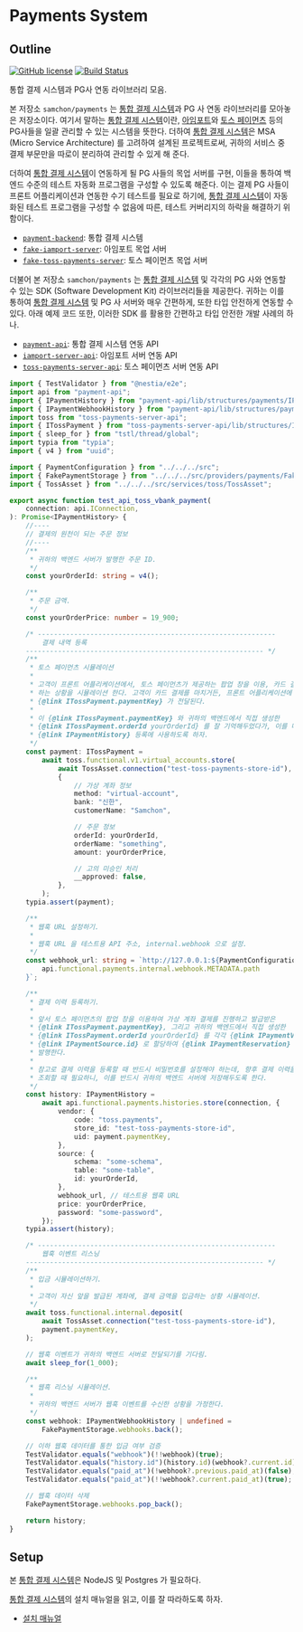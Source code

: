 # Payments System
## Outline
[![GitHub license](https://img.shields.io/badge/license-MIT-blue.svg)](https://github.com/samchon/payments/tree/master/LICENSE)
[![Build Status](https://github.com/samchon/payments/workflows/build/badge.svg)](https://github.com/samchon/payments/actions?query=workflow%3Abuild)

통합 결제 시스템과 PG사 연동 라이브러리 모음.

본 저장소 `samchon/payments` 는 [통합 결제 시스템](https://github.com/samchon/payments/tree/master/packages/payment-backend)과 PG 사 연동 라이브러리를 모아놓은 저장소이다. 여기서 말하는 [통합 결제 시스템](https://github.com/samchon/payments/tree/master/packages/payment-backend)이란, [아임포트](https://github.com/samchon/payments/tree/master/packages/fake-iamport-server)와 [토스 페이먼츠](https://github.com/samchon/payments/tree/master/packages/fake-toss-payments-server) 등의 PG사들을 일괄 관리할 수 있는 시스템을 뜻한다. 더하여 [통합 결제 시스템](https://github.com/samchon/payments/tree/master/packages/payment-backend)은 MSA (Micro Service Architecture) 를 고려하여 설계된 프로젝트로써, 귀하의 서비스 중 결제 부문만을 따로이 분리하여 관리할 수 있게 해 준다.

더하여 [통합 결제 시스템](https://github.com/samchon/payments/tree/master/packages/payment-backend)이 연동하게 될 PG 사들의 목업 서버를 구현, 이들을 통하여 백엔드 수준의 테스트 자동화 프로그램을 구성할 수 있도록 해준다. 이는 결제 PG 사들이 프론트 어플리케이션과 연동한 수기 테스트를 필요로 하기에, [통합 결제 시스템](https://github.com/samchon/payments/tree/master/packages/payment-backend)이 자동화된 테스트 프로그램을 구성할 수 없음에 따른, 테스트 커버리지의 하락을 해결하기 위함이다.

  - [`payment-backend`](https://github.com/samchon/payments/tree/master/packages/payment-backend): 통합 결제 시스템
  - [`fake-iamport-server`](https://github.com/samchon/payments/tree/master/packages/fake-iamport-server): 아임포트 목업 서버
  - [`fake-toss-payments-server`](https://github.com/samchon/payments/tree/master/packages/fake-toss-payments-server): 토스 페이먼츠 목업 서버

더불어 본 저장소 `samchon/payments` 는 [통합 결제 시스템](https://github.com/samchon/payments/tree/master/packages/payment-backend) 및 각각의 PG 사와 연동할 수 있는 SDK (Software Development Kit) 라이브러리들을 제공한다. 귀하는 이를 통하여 [통합 결제 시스템](https://github.com/samchon/payments/tree/master/packages/payment-backend) 및 PG 사 서버와 매우 간편하게, 또한 타입 안전하게 연동할 수 있다. 아래 예제 코드 또한, 이러한 SDK 를 활용한 간편하고 타입 안전한 개발 사례의 하나.
 
  - [`payment-api`](https://github.com/samchon/payments/tree/master/packages/payment-api): 통합 결제 시스템 연동 API
  - [`iamport-server-api`](https://github.com/samchon/payments/tree/master/packages/iamport-server-api): 아임포트 서버 연동 API
  - [`toss-payments-server-api`](https://github.com/samchon/payments/tree/master/packages/toss-payments-server-api): 토스 페이먼츠 서버 연동 API

```typescript
import { TestValidator } from "@nestia/e2e";
import api from "payment-api";
import { IPaymentHistory } from "payment-api/lib/structures/payments/IPaymentHistory";
import { IPaymentWebhookHistory } from "payment-api/lib/structures/payments/IPaymentWebhookHistory";
import toss from "toss-payments-server-api";
import { ITossPayment } from "toss-payments-server-api/lib/structures/ITossPayment";
import { sleep_for } from "tstl/thread/global";
import typia from "typia";
import { v4 } from "uuid";

import { PaymentConfiguration } from "../../../src";
import { FakePaymentStorage } from "../../../src/providers/payments/FakePaymentStorage";
import { TossAsset } from "../../../src/services/toss/TossAsset";

export async function test_api_toss_vbank_payment(
    connection: api.IConnection,
): Promise<IPaymentHistory> {
    //----
    // 결제의 원천이 되는 주문 정보
    //----
    /**
     * 귀하의 백엔드 서버가 발행한 주문 ID.
     */
    const yourOrderId: string = v4();

    /**
     * 주문 금액.
     */
    const yourOrderPrice: number = 19_900;

    /* -----------------------------------------------------------
        결제 내역 등록
    ----------------------------------------------------------- */
    /**
     * 토스 페이먼츠 시뮬레이션
     *
     * 고객이 프론트 어플리케이션에서, 토스 페이먼츠가 제공하는 팝업 창을 이용, 카드 결제를
     * 하는 상황을 시뮬레이션 한다. 고객이 카드 결제를 마치거든, 프론트 어플리케이션에
     * {@link ITossPayment.paymentKey} 가 전달된다.
     *
     * 이 {@link ITossPayment.paymentKey} 와 귀하의 백엔드에서 직접 생성한
     * {@link ITossPayment.orderId yourOrderId} 를 잘 기억해두었다가, 이를 다음 단계인
     * {@link IPaymentHistory} 등록에 사용하도록 하자.
     */
    const payment: ITossPayment =
        await toss.functional.v1.virtual_accounts.store(
            await TossAsset.connection("test-toss-payments-store-id"),
            {
                // 가상 계좌 정보
                method: "virtual-account",
                bank: "신한",
                customerName: "Samchon",

                // 주문 정보
                orderId: yourOrderId,
                orderName: "something",
                amount: yourOrderPrice,

                // 고의 미승인 처리
                __approved: false,
            },
        );
    typia.assert(payment);

    /**
     * 웹훅 URL 설정하기.
     *
     * 웹훅 URL 을 테스트용 API 주소, internal.webhook 으로 설정.
     */
    const webhook_url: string = `http://127.0.0.1:${PaymentConfiguration.API_PORT()}${
        api.functional.payments.internal.webhook.METADATA.path
    }`;

    /**
     * 결제 이력 등록하기.
     *
     * 앞서 토스 페이먼츠의 팝업 창을 이용하여 가상 계좌 결제를 진행하고 발급받은
     * {@link ITossPayment.paymentKey}, 그리고 귀하의 백엔드에서 직접 생성한
     * {@link ITossPayment.orderId yourOrderId} 를 각각 {@link IPaymentVendor.uid} 와
     * {@link IPaymentSource.id} 로 할당하여 {@link IPaymentReservation} 레코드를
     * 발행한다.
     *
     * 참고로 결제 이력을 등록할 때 반드시 비밀번호를 설정해야 하는데, 향후 결제 이력을
     * 조회할 때 필요하니, 이를 반드시 귀하의 백엔드 서버에 저장해두도록 한다.
     */
    const history: IPaymentHistory =
        await api.functional.payments.histories.store(connection, {
            vendor: {
                code: "toss.payments",
                store_id: "test-toss-payments-store-id",
                uid: payment.paymentKey,
            },
            source: {
                schema: "some-schema",
                table: "some-table",
                id: yourOrderId,
            },
            webhook_url, // 테스트용 웹훅 URL
            price: yourOrderPrice,
            password: "some-password",
        });
    typia.assert(history);

    /* -----------------------------------------------------------
        웹훅 이벤트 리스닝
    ----------------------------------------------------------- */
    /**
     * 입금 시뮬레이션하기.
     *
     * 고객이 자신 앞을 발급된 계좌에, 결제 금액을 입금하는 상황 시뮬레이션.
     */
    await toss.functional.internal.deposit(
        await TossAsset.connection("test-toss-payments-store-id"),
        payment.paymentKey,
    );

    // 웹훅 이벤트가 귀하의 백엔드 서버로 전달되기를 기다림.
    await sleep_for(1_000);

    /**
     * 웹흑 리스닝 시뮬레이션.
     *
     * 귀하의 백엔드 서버가 웹훅 이벤트를 수신한 상황을 가정한다.
     */
    const webhook: IPaymentWebhookHistory | undefined =
        FakePaymentStorage.webhooks.back();

    // 이하 웹훅 데이터를 통한 입금 여부 검증
    TestValidator.equals("webhook")(!!webhook)(true);
    TestValidator.equals("history.id")(history.id)(webhook?.current.id);
    TestValidator.equals("paid_at")(!webhook?.previous.paid_at)(false);
    TestValidator.equals("paid_at")(!!webhook?.current.paid_at)(true);

    // 웹훅 데이터 삭제
    FakePaymentStorage.webhooks.pop_back();

    return history;
}
```




## Setup
본 [통합 결제 시스템](https://github.com/samchon/payments/tree/master/packages/payment-backend)은 NodeJS 및 Postgres 가 필요하다.

[통합 결제 시스템](https://github.com/samchon/payments/tree/master/packages/payment-backend)의 설치 매뉴얼을 읽고, 이를 잘 따라하도록 하자.

  - [설치 매뉴얼](https://github.com/samchon/payments/tree/master/packages/payment-backend#2-installation)